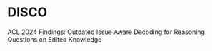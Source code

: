 # DISCO
ACL 2024 Findings: Outdated Issue Aware Decoding for Reasoning Questions on Edited Knowledge
